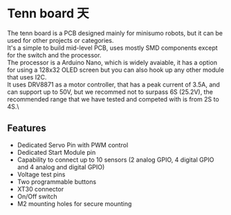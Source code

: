 # Tenn board 天
The tenn board is a PCB designed mainly for minisumo robots, but it can be used for other projects or categories.\
It's a simple to build mid-level PCB, uses mostly SMD components except for the switch and the processor.\
The processor is a Arduino Nano, which is widely avaiable, it has a option for using a 128x32 OLED screen but you can also hook up any other module that uses I2C.\
It uses DRV8871 as a motor controller, that has a peak current of 3.5A, and can support up to 50V, but we recommed not to surpass 6S (25.2V), the recommended range that we have tested and competed with is from 2S to 4S.\
## Features
- Dedicated Servo Pin with PWM control
- Dedicated Start Module pin
- Capability to connect up to 10 sensors (2 analog GPIO, 4 digital GPIO and 4 analog and digital GPIO)
- Voltage test pins
- Two programmable buttons
- XT30 connector
- On/Off switch
- M2 mounting holes for secure mounting
